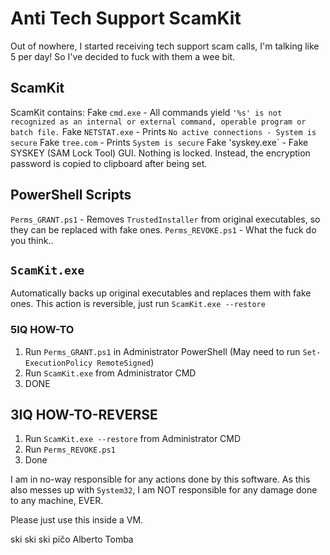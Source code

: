 # Anti Tech Support ScamKit
Out of nowhere, I started receiving tech support scam calls, I'm talking like 5 per day!
So I've decided to fuck with them a wee bit.

## ScamKit
ScamKit contains:
Fake `cmd.exe` - All commands yield `'%s' is not recognized as an internal or external command, operable program or batch file.`
Fake `NETSTAT.exe` - Prints `No active connections - System is secure`
Fake `tree.com` - Prints `System is secure`
Fake 'syskey.exe` - Fake SYSKEY (SAM Lock Tool) GUI. Nothing is locked. Instead, the encryption password is copied to clipboard after being set.

## PowerShell Scripts
`Perms_GRANT.ps1` - Removes `TrustedInstaller` from original executables, so they can be replaced with fake ones.
`Perms_REVOKE.ps1` - What the fuck do you think..

## `ScamKit.exe`
Automatically backs up original executables and replaces them with fake ones.
This action is reversible, just run `ScamKit.exe --restore`

### 5IQ HOW-TO
1. Run `Perms_GRANT.ps1` in Administrator PowerShell (May need to run `Set-ExecutionPolicy RemoteSigned`)
2. Run `ScamKit.exe` from Administrator CMD
3. DONE

## 3IQ HOW-TO-REVERSE
1. Run `ScamKit.exe --restore` from Administrator CMD
2. Run `Perms_REVOKE.ps1`
3. Done


I am in no-way responsible for any actions done by this software.
As this also messes up with `System32`, I am NOT responsible for any damage done to any machine, EVER.

Please just use this inside a VM.



ski ski ski píčo Alberto Tomba
